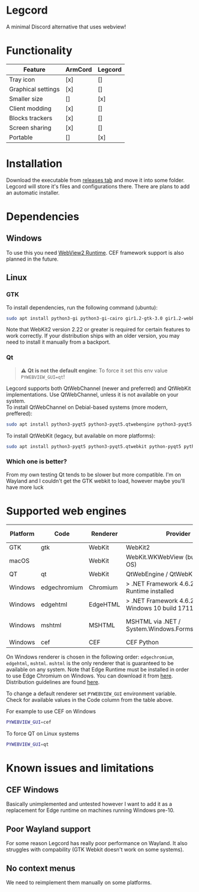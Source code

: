 # Legcord
A minimal Discord alternative that uses webview!    
# Functionality
| **Feature**  | **ArmCord** | **Legcord** |
|--------------------|-------------|-------------|
| Tray icon          |     [x]     |      []     |
| Graphical settings |     [x]     |      []     |
| Smaller size       |      []     |     [x]     |
| Client modding     |     [x]     |      []     |
| Blocks trackers    |     [x]     |      []     |
| Screen sharing     |     [x]     |      []     |
| Portable           |      []     |     [x]     |  
# Installation
Download the executable from [releases tab](https://github.com/ArmCord/Legcord/releases) and move it into some folder. Legcord will store it's files and configurations there. There are plans to add an automatic installer.
# Dependencies
## Windows
To use this you need [WebView2 Runtime](https://developer.microsoft.com/en-us/microsoft-edge/webview2/). CEF framework support is also planned in the future.
## Linux
### GTK
To install dependencies, run the following command (ubuntu):
```sh
sudo apt install python3-gi python3-gi-cairo gir1.2-gtk-3.0 gir1.2-webkit2-4.0
```
Note that WebKit2 version 2.22 or greater is required for certain features to work correctly. If your distribution ships with an older version, you may need to install it manually from a backport.
### Qt
> :warning: **Qt is not the default engine**: To force it set this env value `PYWEBVIEW_GUI=qt`!   

Legcord supports both QtWebChannel (newer and preferred) and QtWebKit implementations. Use QtWebChannel, unless it is not available on your system.   
To install QtWebChannel on Debial-based systems (more modern, preffered):
```sh
sudo apt install python3-pyqt5 python3-pyqt5.qtwebengine python3-pyqt5.qtwebchannel libqt5webkit5-dev
```
To install QtWebKit (legacy, but available on more platforms):
```sh
sudo apt install python3-pyqt5 python3-pyqt5.qtwebkit python-pyqt5 python-pyqt5.qtwebkit libqt5webkit5-dev
```
### Which one is better?
From my own testing Qt tends to be slower but more compatible. I'm on Wayland and I couldn't get the GTK webkit to load, however maybe you'll have more luck
# Supported web engines
| Platform | Code         | Renderer | Provider                                          | Browser compatibility |
|----------|--------------|----------|---------------------------------------------------|-----------------------|
| GTK      | gtk          | WebKit   | WebKit2                                           |                       |
| macOS    |              | WebKit   | WebKit.WKWebView (bundled with OS)                |                       |
| QT       | qt           | WebKit   | QtWebEngine / QtWebKit                            |                       |
| Windows  | edgechromium | Chromium | > .NET Framework 4.6.2 and Edge Runtime installed | Ever-green Chromium   |
| Windows  | edgehtml     | EdgeHTML | > .NET Framework 4.6.2 and Windows 10 build 17110 |                       |
| Windows  | mshtml       | MSHTML   | MSHTML via .NET / System.Windows.Forms.WebBrowser | IE11 (Windows 10/8/7) |
| Windows  | cef          | CEF      | CEF Python                                        | Chrome 66             |

On Windows renderer is chosen in the following order: `edgechromium`, `edgehtml`, `mshtml`. `mshtml` is the only renderer that is guaranteed to be available on any system. Note that Edge Runtime must be installed in order to use Edge Chromium on Windows. You can download it from [here](https://developer.microsoft.com/en-us/microsoft-edge/webview2/). Distribution guidelines are found [here](https://docs.microsoft.com/en-us/microsoft-edge/webview2/concepts/distribution).

To change a default renderer set `PYWEBVIEW_GUI` environment variable. Check for available values in the Code column from the table above.

For example to use CEF on Windows

``` bash
PYWEBVIEW_GUI=cef
```
To force QT on Linux systems

``` bash
PYWEBVIEW_GUI=qt
```
# Known issues and limitations
## CEF Windows
Basically unimplemented and untested however I want to add it as a replacement for Edge runtime on machines running Windows pre-10.
## Poor Wayland support
For some reason Legcord has really poor performance on Wayland. It also struggles with compability (GTK Webkit doesn't work on some systems).
## No context menus
We need to reimplement them manually on some platforms.